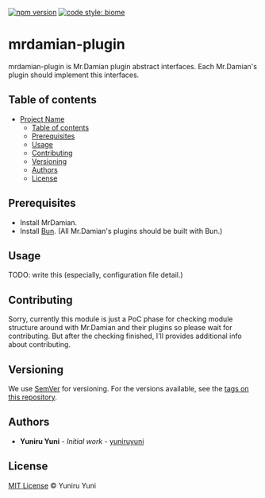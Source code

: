 [![npm version](https://badge.fury.io/js/mrdamian-plugin.svg)](https://badge.fury.io/js/mrdamian-plugin)
[![code style: biome](https://img.shields.io/badge/code_style-biome-ff69b4.svg?style=flat-square)](https://github.com/biomejs/biome)

# mrdamian-plugin

mrdamian-plugin is Mr.Damian plugin abstract interfaces.
Each Mr.Damian's plugin should implement this interfaces.

## Table of contents

- [Project Name](#project-name)
  - [Table of contents](#table-of-contents)
  - [Prerequisites](#prerequisites)
  - [Usage](#usage)
  - [Contributing](#contributing)
  - [Versioning](#versioning)
  - [Authors](#authors)
  - [License](#license)

## Prerequisites

- Install MrDamian.
- Install [Bun](https://bun.sh/). (All Mr.Damian's plugins should be built with Bun.)

## Usage

TODO: write this (especially, configuration file detail.)

## Contributing

Sorry, currently this module is just a PoC phase for checking module structure around with Mr.Damian and their plugins so please wait for contributing.
But after the checking finished, I'll provides additional info about contributing.

## Versioning

We use [SemVer](http://semver.org/) for versioning.
For the versions available, see the [tags on this repository](https://github.com/yuniruyuni/mrdamian-plugin-panel/tags).

## Authors

* **Yuniru Yuni** - *Initial work* - [yuniruyuni](https://github.com/yuniruyuni)

## License

[MIT License](https://andreasonny.mit-license.org/2019) © Yuniru Yuni